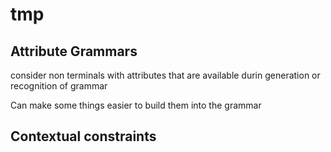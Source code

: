 # tmp

## Attribute Grammars

consider non terminals with attributes that are available durin generation or recognition of grammar

Can make some things easier to build them into the grammar 

## Contextual constraints

